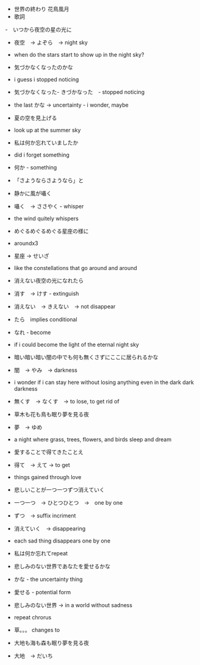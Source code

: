 - 世界の終わり 花鳥風月
- 歌詞

-　いつから夜空の星の光に
- 夜空　→ よぞら　→ night sky
- when do the stars start to show up in the night sky?

- 気づかなくなったのかな
- i guess i stopped noticing
- 気づかなくなった- きづかなった　- stopped noticing
- the last かな -> uncertainty - i wonder, maybe

- 夏の空を見上げる
- look up at the summer sky

- 私は何か忘れていましたか
- did i forget something
- 何か - something

- 「さようならさようなら」と

- 静かに風が囁く
- 囁く　→ ささやく - whisper
- the wind quitely whispers

- めぐるめぐるめぐる星座の様に
- aroundx3
- 星座 → せいざ
- like the constellations that go around and around

- 消えない夜空の光になれたら
- 消す　→ けす - extinguish
- 消えない　→ きえない　→ not disappear
- たら　implies conditional
- なれ - become
- if i could become the light of the eternal night sky

- 暗い暗い暗い闇の中でも何も無くさずにここに居られるかな
- 闇　→ やみ　→ darkness
- i wonder if i can stay here without losing anything even in the dark dark darkness
- 無くす　→ なくす　→ to lose, to get rid of

- 草木も花も鳥も眠り夢を見る夜
- 夢　→ ゆめ　
- a night where grass, trees, flowers, and birds sleep and dream

- 愛することで得てきたことえ
- 得て　→ えて → to get
- things gained through love

- 悲しいことが一つ一つずつ消えていく
- 一つ一つ　→ ひとつひとつ　→　one by one
- ずつ　→ suffix incriment
- 消えていく　→ disappearing
- each sad thing disappears one by one

- 私は何か忘れてrepeat

- 悲しみのない世界であなたを愛せるかな
- かな - the uncertainty thing
- 愛せる - potential form
- 悲しみのない世界 → in a world without sadness

- repeat chrorus

- 草。。。 changes to
- 大地も海も森も眠り夢を見る夜
- 大地　→ だいち